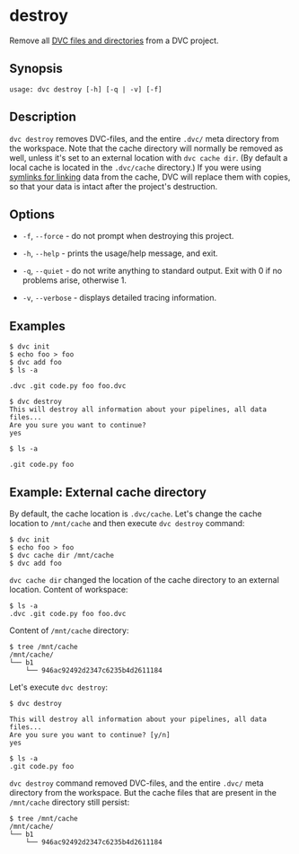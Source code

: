 # destroy

Remove all
[DVC files and directories](/doc/user-guide/dvc-files-and-directories) from a
<abbr>DVC project</abbr>.

## Synopsis

```usage
usage: dvc destroy [-h] [-q | -v] [-f]
```

## Description

`dvc destroy` removes DVC-files, and the entire `.dvc/` meta directory from the
<abbr>workspace</abbr>. Note that the <abbr>cache directory</abbr> will normally
be removed as well, unless it's set to an external location with
`dvc cache dir`. (By default a local cache is located in the `.dvc/cache`
directory.) If you were using
[symlinks for linking](/doc/user-guide/large-dataset-optimization) data from the
cache, DVC will replace them with copies, so that your data is intact after the
project's destruction.

## Options

- `-f`, `--force` - do not prompt when destroying this project.

- `-h`, `--help` - prints the usage/help message, and exit.

- `-q`, `--quiet` - do not write anything to standard output. Exit with 0 if no
  problems arise, otherwise 1.

- `-v`, `--verbose` - displays detailed tracing information.

## Examples

```dvc
$ dvc init
$ echo foo > foo
$ dvc add foo
$ ls -a

.dvc .git code.py foo foo.dvc

$ dvc destroy
This will destroy all information about your pipelines, all data files...
Are you sure you want to continue?
yes

$ ls -a

.git code.py foo
```

## Example: External cache directory

By default, the <abbr>cache</abbr> location is `.dvc/cache`. Let's change the
cache location to `/mnt/cache` and then execute `dvc destroy` command:

```dvc
$ dvc init
$ echo foo > foo
$ dvc cache dir /mnt/cache
$ dvc add foo
```

`dvc cache dir` changed the location of the cache directory to an external
location. Content of <abbr>workspace</abbr>:

```dvc
$ ls -a
.dvc .git code.py foo foo.dvc
```

Content of `/mnt/cache` directory:

```dvc
$ tree /mnt/cache
/mnt/cache/
└── b1
    └── 946ac92492d2347c6235b4d2611184
```

Let's execute `dvc destroy`:

```dvc
$ dvc destroy

This will destroy all information about your pipelines, all data files...
Are you sure you want to continue? [y/n]
yes

$ ls -a
.git code.py foo
```

`dvc destroy` command removed DVC-files, and the entire `.dvc/` meta directory
from the <abbr>workspace</abbr>. But the cache files that are present in the
`/mnt/cache` directory still persist:

```dvc
$ tree /mnt/cache
/mnt/cache/
└── b1
    └── 946ac92492d2347c6235b4d2611184
```
